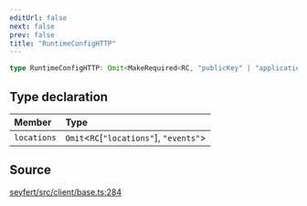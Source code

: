 ```yaml
---
editUrl: false
next: false
prev: false
title: "RuntimeConfigHTTP"
---
```


```ts
type RuntimeConfigHTTP: Omit<MakeRequired<RC, "publicKey" | "applicationId">, "intents" | "locations"> & Object;
```

## Type declaration

| Member | Type |
| :------ | :------ |
| `locations` | `Omit`\<`RC`\[`"locations"`\], `"events"`\> |

## Source

[seyfert/src/client/base.ts:284](https://github.com/potoland/potocuit/blob/fe122a1/src/client/base.ts#L284)
